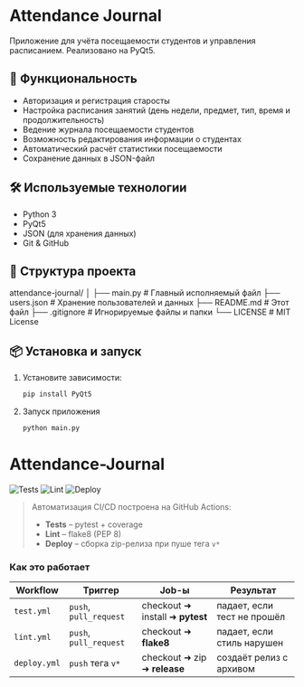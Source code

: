 # Attendance Journal

Приложение для учёта посещаемости студентов и управления расписанием. Реализовано на PyQt5.

## 🚀 Функциональность

- Авторизация и регистрация старосты
- Настройка расписания занятий (день недели, предмет, тип, время и продолжительность)
- Ведение журнала посещаемости студентов
- Возможность редактирования информации о студентах
- Автоматический расчёт статистики посещаемости
- Сохранение данных в JSON-файл

## 🛠️ Используемые технологии

- Python 3
- PyQt5
- JSON (для хранения данных)
- Git & GitHub

## 🧱 Структура проекта

attendance-journal/
│
├── main.py # Главный исполняемый файл
├── users.json # Хранение пользователей и данных
├── README.md # Этот файл
├── .gitignore # Игнорируемые файлы и папки
└── LICENSE # MIT License

## 📦 Установка и запуск

1. Установите зависимости:

   ```bash
   pip install PyQt5
2. Запуск приложения

   ```bash
   python main.py
# Attendance-Journal

![Tests](https://github.com/Taipan27/attendance-journal/actions/workflows/test.yml/badge.svg)
![Lint](https://github.com/Taipan27/attendance-journal/actions/workflows/lint.yml/badge.svg)
![Deploy](https://github.com/Taipan27/attendance-journal/actions/workflows/deploy.yml/badge.svg)

> Автоматизация CI/CD построена на GitHub Actions:
> * **Tests** – pytest + coverage  
> * **Lint**  – flake8 (PEP 8)  
> * **Deploy** – сборка zip-релиза при пуше тега `v*`  

### Как это работает

| Workflow | Триггер | Job-ы | Результат |
|-----------|---------|-------|-----------|
| `test.yml` | `push`, `pull_request` | checkout ➜ install ➜ **pytest** | падает, если тест не прошёл |
| `lint.yml` | `push`, `pull_request` | checkout ➜ **flake8** | падает, если стиль нарушен |
| `deploy.yml` | `push` тега `v*` | checkout ➜ zip ➜ **release** | создаёт релиз с архивом |

